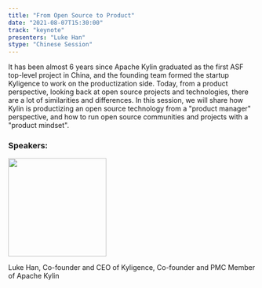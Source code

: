 ```yaml
---
title: "From Open Source to Product"
date: "2021-08-07T15:30:00"
track: "keynote"
presenters: "Luke Han"
stype: "Chinese Session"
---
```

It has been almost 6 years since Apache Kylin graduated as the first ASF top-level project in China, and the founding team formed the startup Kyligence to work on the productization side. Today, from a product perspective, looking back at open source projects and technologies, there are a lot of similarities and differences. In this session, we will share how Kylin is productizing an open source technology from a "product manager" perspective, and how to run open source communities and projects with a "product mindset".

### Speakers:

<img src="images/speaker/Luke-Han.png" width="200"/>

Luke Han, Co-founder and CEO of Kyligence, Co-founder and PMC Member of Apache Kylin
